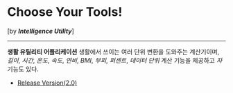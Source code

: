 # Choose Your Tools!
[by ***Intelligence Utility***]

---

**생활 유틸리티 어플리케이션**
생활에서 쓰이는 여러 단위 변환을 도와주는 계산기이며, *길이*, *시간*, *온도*, *속도*, *연비*, *BMI*, *부피*, *퍼센트*, *데이터 단위* 계산 기능을 제공하고 *자* 기능도 있다.

- [Release Version(2.0)]()
